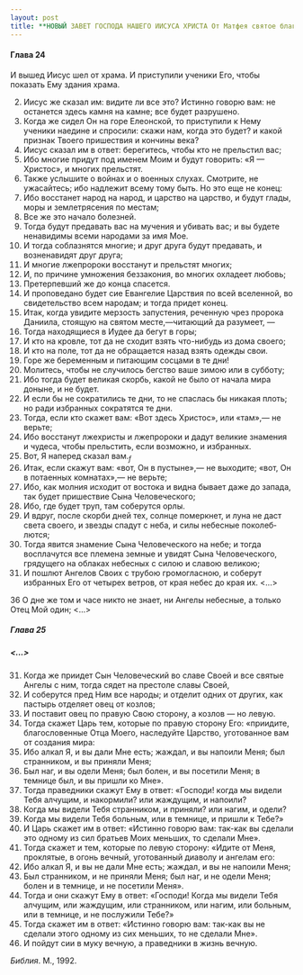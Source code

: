 ```yaml
---
layout: post
title: **НОВЫЙ ЗАВЕТ ГОСПОДА НАШЕГО ИИСУСА ХРИСТА От Матфея святое благовествование**
---
```


#### **Глава 24**

И вышед Иисус шел от храма. И приступили ученики Его, чтобы показать Ему
здания храма.

2.  Иисус же сказал им: видите ли все это? Истинно говорю вам: не
    останется здесь камня на камне; все будет разрушено.
3.  Когда же сидел Он на горе Елеонской, то приступили к Нему ученики
    наедине и спросили: скажи нам, когда это будет? и какой признак
    Твоего пришествия и кончины века?
4.  Иисус сказал им в ответ: берегитесь, чтобы кто не прельстил вас;
5.  Ибо многие придут под именем Моим и будут говорить: «Я — Христос», и
    многих прельстят.
6.  Также услышите о войнах и о военных слухах. Смотрите, не ужасайтесь;
    ибо надлежит всему тому быть. Но это еще не конец:
7.  Ибо восстанет народ на народ, и царство на царство, и будут глады,
    моры и землетрясения по местам;
8.  Все же это начало болезней.
9.  Тогда будут предавать вас на мучения и убивать вас; и вы будете
    ненавидимы всеми народами за имя Мое.
10. И тогда соблазнятся многие; и друг друга будут предавать, и
    возненавидят друг друга;
11. И многие лжепророки восстанут и прельстят многих;
12. И, по причине умножения беззакония, во многих охладеет любовь;
13. Претерпевший же до конца спасется.
14. И проповедано будет сие Евангелие Царствия по всей вселен­ной, во
    свидетельство всем народам; и тогда придет конец.
15. Итак, когда увидите мерзость запустения, реченную чрез пророка
    Даниила, стоящую на святом месте,—читающий да разу­меет, —
16. Тогда находящиеся в Иудее да бегут в горы;
17. И кто на кровле, тот да не сходит взять что-нибудь из дома своего;
18. И кто на поле, тот да не обращается назад взять одежды свои.
19. Горе же беременным и питающим сосцами в те дни\!
20. Молитесь, чтобы не случилось бегство ваше зимою или в субботу;
21. Ибо тогда будет великая скорбь, какой не было от начала мира доныне,
    и не будет.
22. И если бы не сократились те дни, то не спаслась бы никакая плоть; но
    ради избранных сократятся те дни.
23. Тогда, если кто скажет вам: «Вот здесь Христос», или «там»,— не
    верьте;
24. Ибо восстанут лжехристы и лжепророки и дадут великие знамения и
    чудеса, чтобы прельстить, если возможно, и избранных.
25. Вот, Я наперед сказал вам.*<sub>*f*</sub>*
26. Итак, если скажут вам: «вот, Он в пустыне»,— не выходите; «вот, Он в
    потаенных комнатах»,— не верьте;
27. Ибо, как молния исходит от востока и видна бывает даже до запада,
    так будет пришествие Сына Человеческого;
28. Ибо, где будет труп, там соберутся орлы.
29. И вдруг, после скорби дней тех, солнце померкнет, и луна не даст
    света своего, и звезды спадут с неба, и силы небесные
    поколеб­лются;
30. Тогда явится знамение Сына Человеческого на небе; и тогда
    восплачутся все племена земные и увидят Сына
    Человеческого, грядущего на облаках небесных с силою и
    славою великою;
31. И пошлют Ангелов Своих с трубою громогласною, и соберут избранных
    Его от четырех ветров, от края небес до края их. \<...\>

36 О дне же том и часе никто не знает, ни Ангелы небесные, а только Отец
Мой один; \<...\>

##### **Глава 25**

##### **\<...\>**

31. Когда же приидет Сын Человеческий во славе Своей и все святые Ангелы
    с ним, тогда сядет на престоле славы Своей,
32. И соберутся пред Ним все народы; и отделит одних от других, как
    пастырь отделяет овец от козлов;
33. И поставит овец по правую Свою сторону, а козлов — но левую.
34. Тогда скажет Царь тем, которые по правую сторону Его: «приидите,
    благословенные Отца Моего, наследуйте Царство, угото­ванное вам
    от создания мира:
35. Ибо алкал Я, и вы дали Мне есть; жаждал, и вы напоили Меня; был
    странником, и вы приняли Меня;
36. Был наг, и вы одели Меня; был болен, и вы посетили Меня; в темнице
    был, и вы пришли ко Мне».
37. Тогда праведники скажут Ему в ответ: «Господи\! когда мы видели Тебя
    алчущим, и накормили? или жаждущим, и напоили?
38. Когда мы видели Тебя странником, и приняли? или нагим, и одели?
39. Когда мы видели Тебя больным, или в темнице, и пришли к Тебе?»
40. И Царь скажет им в ответ: «Истинно говорю вам: так-как вы сделали
    это одному из сил братьев Моих меньших, то сделали Мне».
41. Тогда скажет и тем, которые по левую сторону: «Идите от Меня,
    проклятые, в огонь вечный, уготованный диаволу и ангелам его:
42. Ибо алкал Я, и вы не дали Мне есть; жаждал, и вы не напоили Меня;
43. Был странником, и не приняли Меня; был наг, и не одели Меня; болен и
    в темнице, и не посетили Меня».
44. Тогда и они скажут Ему в ответ: «Господи\! Когда мы видели Тебя
    алчущим, или жаждущим, или странником, или нагим, или больным,
    или в темнице, и не послужили Тебе?»
45. Тогда скажет им в ответ: «Истинно говорю вам: так-как вы не сделали
    этого одному из сих меньших, то не сделали Мне».
46. И пойдут сии в муку вечную, а праведники в жизнь вечную.

*Библия*. М., 1992.


